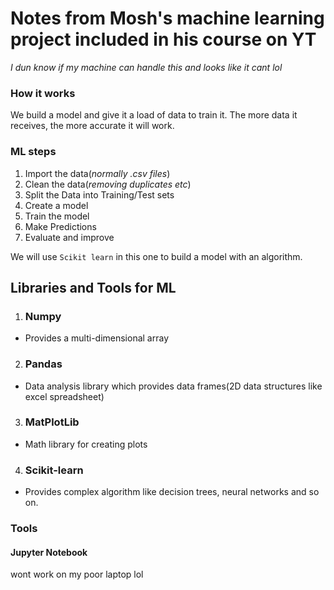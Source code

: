 # Notes from Mosh's machine learning project included in his course on YT
*I dun know if my machine can handle this and looks like it cant lol*
### How it works
We build a model and give it a load of data to train it. The more data it receives, the more accurate it will work.

### ML steps
1. Import the data(*normally .csv files*)
2. Clean the data(*removing duplicates etc*)
3. Split the Data into Training/Test sets
4. Create a model
5. Train the model
6. Make Predictions
7. Evaluate and improve

We will use `Scikit learn` in this one to build a model with an algorithm.

## Libraries and Tools for ML

1. ### Numpy

- Provides a multi-dimensional array

2. ### Pandas

- Data analysis library which provides data frames(2D data structures like excel spreadsheet)

3. ### MatPlotLib

- Math library for creating plots
  
4. ### Scikit-learn

- Provides complex algorithm like decision trees, neural networks and so on.

### Tools
#### Jupyter Notebook
wont work on my poor laptop lol

